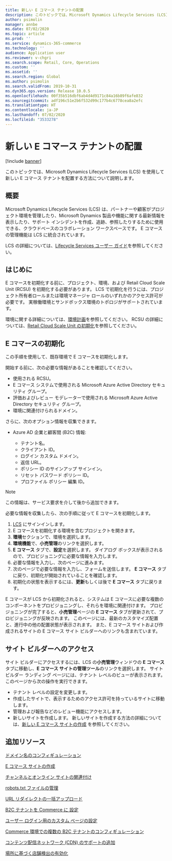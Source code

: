```yaml
---
title: 新しい E コマース テナントの配置
description: このトピックでは、Microsoft Dynamics Lifecycle Services (LCS) を使用して新しい E コマース テナントを配置する方法について説明します。
author: psimolin
manager: annbe
ms.date: 07/02/2020
ms.topic: article
ms.prod: ''
ms.service: dynamics-365-commerce
ms.technology: ''
audience: Application user
ms.reviewer: v-chgri
ms.search.scope: Retail, Core, Operations
ms.custom: ''
ms.assetid: ''
ms.search.region: Global
ms.author: psimolin
ms.search.validFrom: 2019-10-31
ms.dyn365.ops.version: Release 10.0.5
ms.openlocfilehash: 00f35b516dbf6ab4d4d9171c84a16b89f6afe832
ms.sourcegitcommit: adf196c51e2b6f532d99c177b4c6778cea8a2efc
ms.translationtype: HT
ms.contentlocale: ja-JP
ms.lasthandoff: 07/02/2020
ms.locfileid: "3533278"
---
```

# <a name="deploy-a-new-e-commerce-tenant"></a>新しい E コマース テナントの配置


[!include [banner](includes/banner.md)]

このトピックでは、Microsoft Dynamics Lifecycle Services (LCS) を使用して新しい E コマース テナントを配置する方法について説明します。

## <a name="overview"></a>概要

Microsoft Dynamics Lifecycle Services (LCS) は、パートナーや顧客がプロジェクト環境を管理したり、Microsoft Dynamics 製品や機能に関する最新情報を表示したり、サポート インシデントを作成、追跡、参照したりするために使用できる、クラウドベースのコラボレーション ワークスペースです。 E コマースの管理機能は LCS に統合されています。

LCS の詳細については、[Lifecycle Services ユーザー ガイド](https://docs.microsoft.com/dynamics365/unified-operations/dev-itpro/lifecycle-services/lcs-user-guide)を参照してください。
    
## <a name="get-started"></a>はじめに

E コマースを初期化する前に、プロジェクト、環境、および Retail Cloud Scale Unit (RCSU) を初期化する必要があります。 LCS で初期化を行うには、プロジェクト所有者ロールまたは環境マネージャ ロールのいずれかのアクセス許可が必要です。 実稼働環境とサンドボックス環境のトポロジがサポートされています。

環境に関する詳細については、[環境計画](https://docs.microsoft.com/dynamics365/unified-operations/fin-and-ops/imp-lifecycle/environment-planning)を参照してください。 RCSU の詳細については、[Retail Cloud Scale Unit の初期化](https://docs.microsoft.com/dynamics365/unified-operations/dev-itpro/deployment/initialize-retail-channels)を参照してください。

## <a name="initialize-e-commerce"></a>E コマースの初期化

この手順を使用して、既存環境で E コマースを初期化します。

開始する前に、次の必要な情報があることを確認してください。

- 使用される RCSU。
- E コマース システムで使用される Microsoft Azure Active Directory セキュリティ グループ。
- 評価およびレビュー モデレーターで使用される Microsoft Azure Active Directory セキュリティ グループ。
- 環境に関連付けられるドメイン。

さらに、次のオプション情報を収集できます。

- Azure AD 企業と顧客間 (B2C) 情報:

    - テナント名。
    - クライアント ID。
    - ログイン カスタム ドメイン。
    - 返信 URL。
    - ポリシー ID のサインアップ サインイン。
    - リセット パスワード ポリシー ID。
    - プロファイル ポリシー 編集 ID。

> [!NOTE]
> この情報は、サービス要求を介して後から追加できます。

必要な情報を収集したら、次の手順に従って E コマースを初期化します。

1. [LCS](https://lcs.dynamics.com) にサインインします。
1. E コマースを初期化する環境を含むプロジェクトを開きます。
1. **環境**セクションで、環境を選択します。
1. **環境機能**で、**小売管理**のリンクを選択します。
1. **E コマース** タブで、**設定**を選択します。 ダイアログ ボックスが表示されるので、プロビジョニングに必要な情報を入力します。
1. 必要な情報を入力し、次のページに進みます。
1. 次のページで必要な情報を入力し、フォームを送信します。 **E コマース** タブに戻り、初期化が開始されていることを確認します。
1. 初期化の状態を表示するには、**更新**もしくは後で **E コマース** タブに戻ります。
    
E コマースが LCS から初期化されると、システムは E コマースに必要な複数のコンポーネントをプロビジョニングし、それらを環境に関連付けます。 プロビジョニングが完了すると、**小売管理**ページの **E コマース** タブが更新されて、プロビジョニングが反映されます。 このページには、最新のカスタマイズ配置と、進行中の他の配置状態が表示されます。 また、E コマース サイトおよび作成されるサイトの E コマース サイト ビルダーへのリンクも含まれています。

## <a name="access-site-builder"></a>サイト ビルダーへのアクセス

サイト ビルダーにアクセスするには、LCS の**小売管理**ウィンドウの **E コマース** タブに移動し、**E コマース サイトの管理ツール**のリンクを選択します。 サイト ビルダー ランディング ページには、テナント レベルのビューが表示されます。 このページから次の操作を実行できます。

- テナント レベルの設定を変更します。
- 作成したサイトで、表示するためのアクセス許可を持っているサイトに移動します。 
- 管理および報告などのレビュー機能にアクセスします。
- 新しいサイトを作成します。 新しいサイトを作成する方法の詳細については、[新しい E コマース サイトの作成](create-ecommerce-site.md) を参照してください。 

## <a name="additional-resources"></a>追加リソース

[ドメイン名のコンフィギュレーション](configure-your-domain-name.md)

[E コマース サイトの作成](create-ecommerce-site.md)

[チャンネルとオンライン サイトの関連付け](associate-site-online-store.md)

[robots.txt ファイルの管理](manage-robots-txt-files.md)

[URL リダイレクトの一括アップロード](upload-bulk-redirects.md)

[B2C テナントを Commerce に 設定](set-up-B2C-tenant.md)

[ユーザー ログイン用のカスタム ページの設定](custom-pages-user-logins.md)

[Commerce 環境での複数の B2C テナントのコンフィギュレーション](configure-multi-B2C-tenants.md)

[コンテンツ配信ネットワーク (CDN) のサポートの追加](add-cdn-support.md)

[場所に基づく店舗検出の有効化](enable-store-detection.md)
